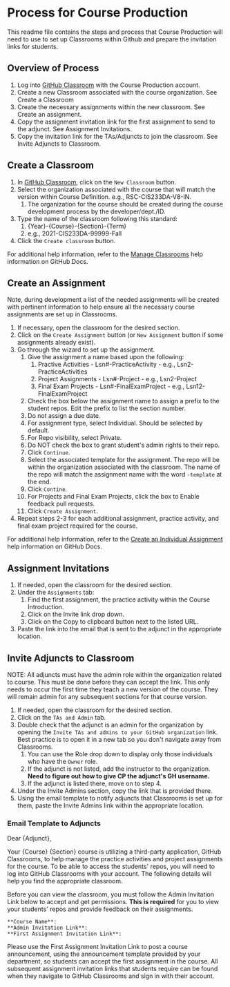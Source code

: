 # Process for Course Production
This readme file contains the steps and process that Course Production will need to use to set up Classrooms within Github and prepare the invitation links for students.

## Overview of Process
1. Log into [GitHub Classroom](https://classroom.github.com) with the Course Production account.
2. Create a new Classroom associated with the course organization. See Create a Classroom
3. Create the necessary assignments within the new classroom. See Create an assignment.
4. Copy the assignment invitation link for the first assignment to send to the adjunct. See Assignment Invitations.
5. Copy the invitation link for the TAs/Adjuncts to join the classroom. See Invite Adjuncts to Classroom.

## Create a Classroom
1. In [GitHub Classroom](https://classroom.github.com), click on the `New Classroom` button.
2. Select the organization associated with the course that will match the version within Course Definition. e.g., RSC-CIS233DA-V8-IN.
    1. The organization for the course should be created during the course development process by the developer/dept./ID.
3. Type the name of the classroom following this standard: 
    1. {Year}-{Course}-{Section}-{Term}
    2. e.g., 2021-CIS233DA-99999-Fall
4. Click the `Create classroom` button.

For additional help information, refer to the [Manage Classrooms](https://docs.github.com/en/education/manage-coursework-with-github-classroom/teach-with-github-classroom/manage-classrooms#creating-a-classroom) help information on GitHub Docs.

## Create an Assignment
Note, during development a list of the needed assignments will be created with pertinent information to help ensure all the necessary course assignments are set up in Classrooms.

1. If necessary, open the classroom for the desired section.
2. Click on the `Create Assignment` button (or `New Assignment` button if some assignments already exist).
3. Go through the wizard to set up the assignment.
    1. Give the assignment a name based upon the following:
        1. Practive Activities - Lsn#-PracticeActivity - e.g., Lsn2-PracticeActivities
        2. Project Assignments - Lsn#-Project - e.g., Lsn2-Project
        3. Final Exam Projects - Lsn#-FinalExamProject - e.g., Lsn12-FinalExamProject
    3. Check the box below the assignment name to assign a prefix to the student repos. Edit the prefix to list the section number.
    4. Do not assign a due date.
    5. For assignment type, select Individual. Should be selected by default.
    6. For Repo visibility, select Private.
    7. Do NOT check the box to grant student's admin rights to their repo.
    8. Click `Continue`.
    9. Select the associated template for the assignment. The repo will be within the organization associated with the classroom. The name of the repo will match the assignment name with the word `-template` at the end.
    10. Click `Contine`.
    11. For Projects and Final Exam Projects, click the box to Enable feedback pull requests.
    12. Click `Create Assignment`.
4. Repeat steps 2-3 for each additional assignment, practice activity, and final exam project required for the course.

For additional help information, refer to the [Create an Individual Assignment](https://docs.github.com/en/education/manage-coursework-with-github-classroom/teach-with-github-classroom/create-an-individual-assignment#creating-an-assignment) help information on GitHub Docs.

## Assignment Invitations
1. If needed, open the classroom for the desired section.
2. Under the `Assignments` tab:
    1. Find the first assignment, the practice activity within the Course Introduction.
    2. Click on the Invite link drop down.
    3. Click on the Copy to clipboard button next to the listed URL.
3. Paste the link into the email that is sent to the adjunct in the appropriate location.

## Invite Adjuncts to Classroom
NOTE: All adjuncts must have the admin role within the organization related to course. This must be done before they can accept the link. This only needs to occur the first time they teach a new version of the course. They will remain admin for any subsequent sections for that course version.

1. If needed, open the classroom for the desired section.
2. Click on the `TAs and Admin` tab.
3. Double check that the adjunct is an admin for the organization by opening the `Invite TAs and admins to your GitHub organization` link. Best practice is to open it in a new tab so you don't navigate away from Classrooms.
    1. You can use the Role drop down to display only those individuals who have the `Owner` role. 
    2. If the adjunct is not listed, add the instructor to the organization. **Need to figure out how to give CP the adjunct's GH username.**
    3. If the adjunct is listed there, move on to step 4.
4. Under the Invite Admins section, copy the link that is provided there.
5. Using the email template to notify adjuncts that Classrooms is set up for them, paste the Invite Admins link within the appropriate location.

### Email Template to Adjuncts
Dear {Adjunct},

Your {Course} {Section} course is utilizing a third-party application, GitHub Classrooms, to help manage the practice activities and project assignments for the course. To be able to access the students' repos, you will need to log into GitHub Classrooms with your account. The following details will help you find the appropriate classroom. 

Before you can view the classroom, you must follow the Admin Invitation Link below to accept and get permissions. **This is required** for you to view your students' repos and provide feedback on their assignments.

    **Course Name**: 
    **Admin Invitation Link**: 
    **First Assignment Invitation Link**: 

Please use the First Assignment Invitation Link to post a course announcement, using the announcement template provided by your department, so students can accept the first assignment in the course. All subsequent assignment invitation links that students require can be found when they navigate to GitHub Classrooms and sign in with their account.
